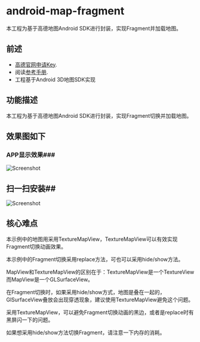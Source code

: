 # android-map-fragment
本工程为基于高德地图Android SDK进行封装，实现Fragment并加载地图。
## 前述 ##
- [高德官网申请Key](http://lbs.amap.com/dev/#/).
- 阅读[参考手册](http://a.amap.com/lbs/static/unzip/Android_Map_Doc/index.html).
- 工程基于Android 3D地图SDK实现

## 功能描述 ##
本工程为基于高德地图Android SDK进行封装，实现Fragment切换并加载地图。
## 效果图如下 ##
### APP显示效果###

![Screenshot](https://raw.githubusercontent.com/amap-demo/android-map-fragment/master/apk/picture.jpg)    

## 扫一扫安装##
![Screenshot]( https://raw.githubusercontent.com/amap-demo/android-map-fragment/master/apk/download.png) 

## 核心难点 ##
本示例中的地图用采用TextureMapView，TextureMapView可以有效实现Fragment切换动画效果。

本示例中的Fragment切换采用replace方法，可也可以采用hide/show方法。

MapView和TextureMapView的区别在于：TextureMapView是一个TextureView而MapView是一个GLSurfaceView。

在Fragment切换时，如果采用hide/show方式，地图是叠在一起的，GlSurfaceView叠放会出现穿透现象，建议使用TextureMapView避免这个问题。

采用TextureMapView，可以避免Fragment切换动画的黑边，或者是replace时有黑屏闪一下的问题。

如果想采用hide/show方法切换Fragment，请注意一下内存的消耗。


